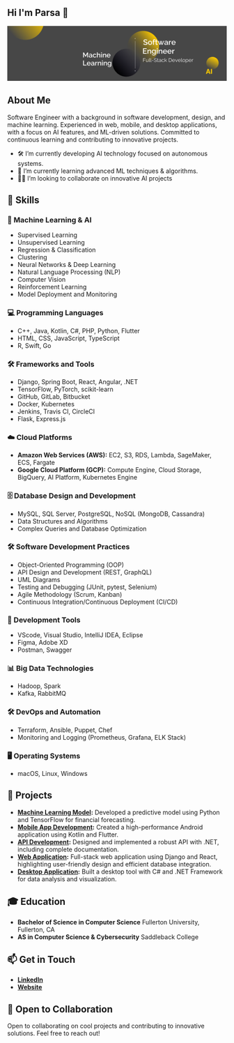 ## Hi I'm Parsa 👋


<img src="https://raw.githubusercontent.com/parsabanaei/parsabanaei/master/banner.png" alt="Banner about Parsa Banaei">


## About Me
Software Engineer with a background in software development, design, and machine learning. Experienced in web, mobile, and desktop applications, with a focus on AI features, and ML-driven solutions. Committed to continuous learning and contributing to innovative projects.


- 🛠️ I’m currently developing AI technology focused on autonomous systems.
- 📖 I’m currently learning advanced ML techniques & algorithms. 
- 👨‍💻 I’m looking to collaborate on innovative AI projects


## 🔧 Skills
### 🤖 Machine Learning & AI
- Supervised Learning
- Unsupervised Learning
- Regression & Classification
- Clustering
- Neural Networks & Deep Learning
- Natural Language Processing (NLP)
- Computer Vision
- Reinforcement Learning
- Model Deployment and Monitoring

### 💻 Programming Languages
- C++, Java, Kotlin, C#, PHP, Python, Flutter
- HTML, CSS, JavaScript, TypeScript
- R, Swift, Go

### 🛠 Frameworks and Tools
- Django, Spring Boot, React, Angular, .NET
- TensorFlow, PyTorch, scikit-learn
- GitHub, GitLab, Bitbucket
- Docker, Kubernetes
- Jenkins, Travis CI, CircleCI
- Flask, Express.js

### ☁️ Cloud Platforms
- **Amazon Web Services (AWS):** EC2, S3, RDS, Lambda, SageMaker, ECS, Fargate
- **Google Cloud Platform (GCP):** Compute Engine, Cloud Storage, BigQuery, AI Platform, Kubernetes Engine

### 🗄 Database Design and Development
- MySQL, SQL Server, PostgreSQL, NoSQL (MongoDB, Cassandra)
- Data Structures and Algorithms
- Complex Queries and Database Optimization

### 🛠️ Software Development Practices
- Object-Oriented Programming (OOP)
- API Design and Development (REST, GraphQL)
- UML Diagrams
- Testing and Debugging (JUnit, pytest, Selenium)
- Agile Methodology (Scrum, Kanban)
- Continuous Integration/Continuous Deployment (CI/CD)

### 🔧 Development Tools
- VScode, Visual Studio, IntelliJ IDEA, Eclipse
- Figma, Adobe XD
- Postman, Swagger

### 📊 Big Data Technologies
- Hadoop, Spark
- Kafka, RabbitMQ

### 🛠️ DevOps and Automation
- Terraform, Ansible, Puppet, Chef
- Monitoring and Logging (Prometheus, Grafana, ELK Stack)

### 🖥️ Operating Systems
- macOS, Linux, Windows



## 📂 Projects
- **[Machine Learning Model](link-to-project):** Developed a predictive model using Python and TensorFlow for financial forecasting.
- **[Mobile App Development](link-to-project):** Created a high-performance Android application using Kotlin and Flutter.
- **[API Development](link-to-project):** Designed and implemented a robust API with .NET, including complete documentation.
- **[Web Application](link-to-project):** Full-stack web application using Django and React, highlighting user-friendly design and efficient database integration.
- **[Desktop Application](link-to-project):** Built a desktop tool with C# and .NET Framework for data analysis and visualization.


## 🎓 Education
- **Bachelor of Science in Computer Science**
  Fullerton University, Fullerton, CA
- **AS in Computer Science & Cybersecurity**
  Saddleback College


## 📫 Get in Touch
- **[LinkedIn](https://www.linkedin.com/in/parsa-b-b30034157/)**
- **[Website](parsabanaei.com)**

## 🤝 Open to Collaboration
Open to collaborating on cool projects and contributing to innovative solutions. Feel free to reach out!
